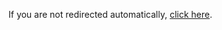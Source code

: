 <!DOCTYPE html>
<html>
<head>
    <title>Redirect to Roblox</title>
</head>
<body>
    <script type="text/javascript">
        var placeId = 'PLACE_ID';
        var gameInstanceId = 'JOB_ID';
        var robloxUrl = `roblox://experiences/start?placeId=${placeId}&gameInstanceId=${gameInstanceId}`;
        window.location.href = robloxUrl;
    </script>
    <p>If you are not redirected automatically, <a id="roblox-link" href="#">click here</a>.</p>
    <script type="text/javascript">
        document.getElementById('roblox-link').href = robloxUrl;
    </script>
</body>
</html>
